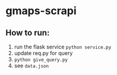 # gmaps-scrapi

## How to run:
1. run the flask service `python service.py`
2. update req.py for query
3. `python give_query.py`
4. see `data.json`
